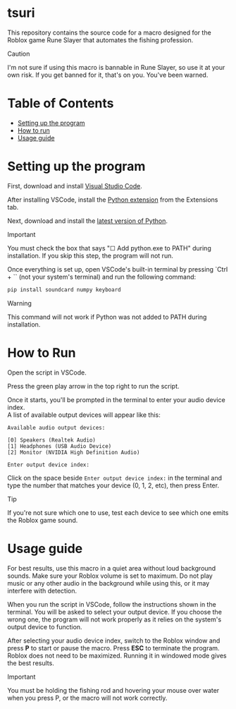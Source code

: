 # tsuri

This repository contains the source code for a macro designed for the Roblox game Rune Slayer that automates the fishing profession.

> [!CAUTION]
> I'm not sure if using this macro is bannable in Rune Slayer, so use it at your own risk. If you get banned for it, that's on you. You've been warned.

# Table of Contents

- [Setting up the program](#setting-up-the-program)
- [How to run](#how-to-run)
- [Usage guide](#usage-guide)

# Setting up the program

First, download and install [Visual Studio Code](https://code.visualstudio.com/).

After installing VSCode, install the [Python extension](https://marketplace.visualstudio.com/items?itemName=ms-python.python) from the Extensions tab.

Next, download and install the [latest version of Python](https://www.python.org/downloads/).

> [!IMPORTANT]
> You must check the box that says "☐ Add python.exe to PATH" during installation. If you skip this step, the program will not run.

Once everything is set up, open VSCode's built-in terminal by pressing `Ctrl + \`` (not your system's terminal) and run the following command:

```bash
pip install soundcard numpy keyboard
```
> [!WARNING]
> This command will not work if Python was not added to PATH during installation.


# How to Run

Open the script in VSCode.

Press the green play arrow in the top right to run the script.

Once it starts, you'll be prompted in the terminal to enter your audio device index.  
A list of available output devices will appear like this:

```
Available audio output devices:

[0] Speakers (Realtek Audio)
[1] Headphones (USB Audio Device)
[2] Monitor (NVIDIA High Definition Audio)

Enter output device index:
```

Click on the space beside `Enter output device index:` in the terminal and type the number that matches your device (0, 1, 2, etc), then press Enter.

> [!TIP]
> If you're not sure which one to use, test each device to see which one emits the Roblox game sound.

# Usage guide

For best results, use this macro in a quiet area without loud background sounds. Make sure your Roblox volume is set to maximum. Do not play music or any other audio in the background while using this, or it may interfere with detection.

When you run the script in VSCode, follow the instructions shown in the terminal. You will be asked to select your output device. If you choose the wrong one, the program will not work properly as it relies on the system's output device to function.

After selecting your audio device index, switch to the Roblox window and press **P** to start or pause the macro. Press **ESC** to terminate the program. Roblox does not need to be maximized. Running it in windowed mode gives the best results.

> [!IMPORTANT]
> You must be holding the fishing rod and hovering your mouse over water when you press P, or the macro will not work correctly.
